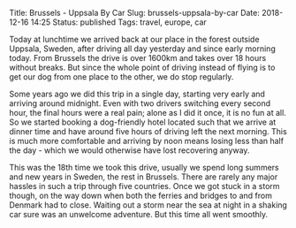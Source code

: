Title: Brussels - Uppsala By Car
Slug: brussels-uppsala-by-car
Date: 2018-12-16 14:25
Status: published
Tags: travel, europe, car

Today at lunchtime we arrived back at our place in the forest outside Uppsala,
Sweden, after driving all day yesterday and since early morning today. From
Brussels the drive is over 1600km and takes over 18 hours without breaks. But
since the whole point of driving instead of flying is to get our dog from one
place to the other, we do stop regularly.

Some years ago we did this trip in a single day, starting very early and arriving
around midnight. Even with two drivers switching every second hour, the final
hours were a real pain; alone as I did it once, it is no fun at all. So we
started booking a dog-friendly hotel located such that we arrive at dinner time and
have around five hours of driving left the next morning. This is much more
comfortable and arriving by noon means losing less than half the day - which we
would otherwise have lost recovering anyway.

This was the 18th time we took this drive, usually we spend long summers and
new years in Sweden, the rest in Brussels. There are rarely any major hassles
in such a trip through five countries. Once we got stuck in a storm though, on
the way down when both the ferries and bridges to and from Denmark had to
close. Waiting out a storm near the sea at night in a shaking car sure was an
unwelcome adventure. But this time all went smoothly.

